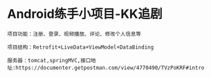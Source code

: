 # Android练手小项目-KK追剧

    项目功能：注册、登录、视频播放、评论、修改个人信息等

    项目结构：Retrofit+LiveData+ViewModel+DataBinding

    服务器：tomcat,springMVC,接口地址:https://documenter.getpostman.com/view/4770490/TVzPoKRF#intro
